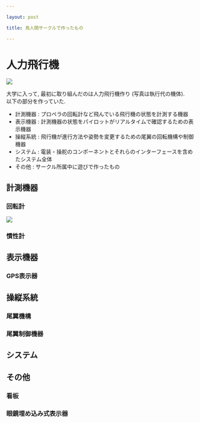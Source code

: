 ```yaml
---

layout: post

title: 鳥人間サークルで作ったもの

---
```


# 人力飛行機

<img src="https://gakuseishitsu.github.io/images/meister_2013.jpg">

大学に入って, 最初に取り組んだのは人力飛行機作り (写真は執行代の機体).  
以下の部分を作っていた.  

* 計測機器 : プロペラの回転計など飛んでいる飛行機の状態を計測する機器
* 表示機器 : 計測機器の状態をパイロットがリアルタイムで確認するための表示機器
* 操縦系統 : 飛行機が進行方法や姿勢を変更するための尾翼の回転機構や制御機器
* システム : 電装・操舵のコンポーネントとそれらのインターフェースを含めたシステム全体
* その他 : サークル所属中に遊びで作ったもの

## 計測機器

### 回転計

<img src="https://gakuseishitsu.github.io/images/rotation_sensor.jpg">

### 慣性計

## 表示機器

### GPS表示器

## 操縦系統

### 尾翼機構

### 尾翼制御機器

## システム

## その他

### 看板

### 眼鏡埋め込み式表示器